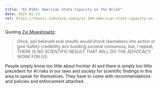 ```yaml
---
title: "AI #104: American State Capacity on the Brink"
date: 2025-02-23
ref: https://thezvi.substack.com/p/ai-104-american-state-capacity-on
---
```

Quoting [Zvi Mowshowitz](https://thezvi.substack.com/p/ai-104-american-state-capacity-on):

> Once, ppl believed eval results would shock lawmakers into action or give Safety credibility w/o building societal consensus, but, I repeat, THERE IS NO SCIENTIFIC RESULT THAT WILL DO THE ADVOCACY WORK FOR US.

People simply know too little about frontier AI and there is simply too little precedent for AI risks in our laws and society for scientific findings in this area to speak for themselves. They have to come with recommendations and policies and enforcement attached.